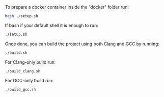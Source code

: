 To prepare a docker container inside the "docker" folder run:
```bash
bash ./setup.sh
```

If bash if your default shell it is enough to run:
```bash
./setup.sh
```

Once done, you can build the project using both Clang and GCC by running:
```bash
./build.sh
```

For Clang-only build run:
```bash
./build_clang.sh
```

For GCC-only build run:
```bash
./build_gcc.sh
```
